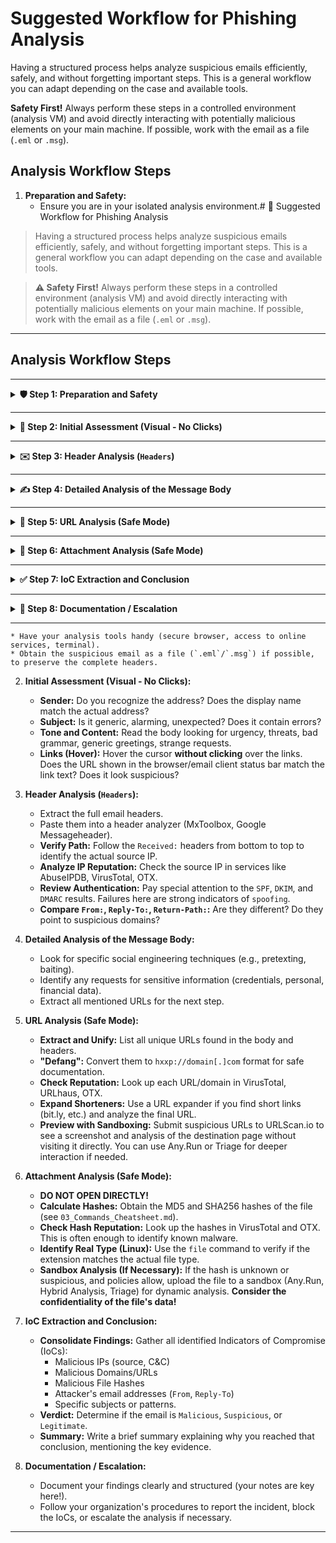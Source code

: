 # Suggested Workflow for Phishing Analysis

Having a structured process helps analyze suspicious emails efficiently, safely, and without forgetting important steps. This is a general workflow you can adapt depending on the case and available tools.

**Safety First!** Always perform these steps in a controlled environment (analysis VM) and avoid directly interacting with potentially malicious elements on your main machine. If possible, work with the email as a file (`.eml` or `.msg`).

## Analysis Workflow Steps

1.  **Preparation and Safety:**
    * Ensure you are in your isolated analysis environment.# 🎣 Suggested Workflow for Phishing Analysis

> Having a structured process helps analyze suspicious emails efficiently, safely, and without forgetting important steps. This is a general workflow you can adapt depending on the case and available tools.

> **⚠️ Safety First!** Always perform these steps in a controlled environment (analysis VM) and avoid directly interacting with potentially malicious elements on your main machine. If possible, work with the email as a file (`.eml` or `.msg`).

---
## Analysis Workflow Steps
---

<details>
<summary><strong>🛡️ Step 1: Preparation and Safety</strong></summary>
<br>
    <ul>
        <li>Ensure you are in your <strong>isolated analysis environment</strong>.</li>
        <li>Have your analysis tools handy (secure browser, access to online services, terminal).</li>
        <li>Obtain the suspicious email as a file (<code>.eml</code>/<code>.msg</code>) if possible, to preserve the complete headers.</li>
    </ul>
</details>

---

<details>
<summary><strong>👀 Step 2: Initial Assessment (Visual - No Clicks)</strong></summary>
<br>
    <ul>
        <li><strong>Sender:</strong> Do you recognize the address? Does the display name match the actual address?</li>
        <li><strong>Subject:</strong> Is it generic, alarming, unexpected? Does it contain errors?</li>
        <li><strong>Tone and Content:</strong> Read the body looking for urgency, threats, bad grammar, generic greetings, strange requests.</li>
        <li><strong>Links (Hover):</strong> Hover the cursor <strong>without clicking</strong> over the links. Does the URL shown in the browser/email client status bar match the link text? Does it look suspicious?</li>
    </ul>
</details>

---

<details>
<summary><strong>✉️ Step 3: Header Analysis (<code>Headers</code>)</strong></summary>
<br>
    <ul>
        <li>Extract the full email headers.</li>
        <li>Paste them into a header analyzer (MxToolbox, Google Messageheader).</li>
        <li><strong>Verify Path:</strong> Follow the <code>Received:</code> headers from bottom to top to identify the actual source IP.</li>
        <li><strong>Analyze IP Reputation:</strong> Check the source IP in services like AbuseIPDB, VirusTotal, OTX.</li>
        <li><strong>Review Authentication:</strong> Pay special attention to the <code>SPF</code>, <code>DKIM</code>, and <code>DMARC</code> results. Failures here are strong indicators of <code>spoofing</code>.</li>
        <li><strong>Compare <code>From:</code>, <code>Reply-To:</code>, <code>Return-Path:</code>:</strong> Are they different? Do they point to suspicious domains?</li>
    </ul>
</details>

---

<details>
<summary><strong>✍️ Step 4: Detailed Analysis of the Message Body</strong></summary>
<br>
    <ul>
        <li>Look for specific social engineering techniques (e.g., pretexting, baiting).</li>
        <li>Identify any requests for sensitive information (credentials, personal, financial data).</li>
        <li>Extract all mentioned URLs for the next step.</li>
    </ul>
</details>

---

<details>
<summary><strong>🔗 Step 5: URL Analysis (Safe Mode)</strong></summary>
<br>
    <ul>
        <li><strong>Extract and Unify:</strong> List all unique URLs found in the body and headers.</li>
        <li><strong>"Defang":</strong> Convert them to <code>hxxp://domain[.]com</code> format for safe documentation.</li>
        <li><strong>Check Reputation:</strong> Look up each URL/domain in VirusTotal, URLhaus, OTX.</li>
        <li><strong>Expand Shorteners:</strong> Use a URL expander if you find short links (<code>bit.ly</code>, etc.) and analyze the final URL.</li>
        <li><strong>Preview with Sandboxing:</strong> Submit suspicious URLs to URLScan.io to see a screenshot and analysis of the destination page without visiting it directly. You can use Any.Run or Triage for deeper interaction if needed.</li>
    </ul>
</details>

---

<details>
<summary><strong>📎 Step 6: Attachment Analysis (Safe Mode)</strong></summary>
<br>
    <blockquote><strong>🚨 DO NOT OPEN DIRECTLY! 🚨</strong></blockquote>
    <ul>
        <li><strong>Calculate Hashes:</strong> Obtain the MD5 and SHA256 hashes of the file (see <code>03_Commands_Cheatsheet.md</code>).</li>
        <li><strong>Check Hash Reputation:</strong> Look up the hashes in VirusTotal and OTX. This is often enough to identify known malware.</li>
        <li><strong>Identify Real Type (Linux):</strong> Use the <code>file</code> command to verify if the extension matches the actual file type.</li>
        <li><strong>Sandbox Analysis (If Necessary):</strong> If the hash is unknown or suspicious, and policies allow, upload the file to a sandbox (Any.Run, Hybrid Analysis, Triage) for dynamic analysis. <strong>Consider the confidentiality of the file's data!</strong></li>
    </ul>
</details>

---

<details>
<summary><strong>✅ Step 7: IoC Extraction and Conclusion</strong></summary>
<br>
    <ul>
        <li><strong>Consolidate Findings:</strong> Gather all identified Indicators of Compromise (<code>IoCs</code>):
            <ul>
                <li>Malicious IPs (source, C&C)</li>
                <li>Malicious Domains/URLs</li>
                <li>Malicious File Hashes</li>
                <li>Attacker's email addresses (<code>From</code>, <code>Reply-To</code>)</li>
                <li>Specific subjects or patterns.</li>
            </ul>
        </li>
        <li><strong>Verdict:</strong> Determine if the email is <code>Malicious</code>, <code>Suspicious</code>, or <code>Legitimate</code>.</li>
        <li><strong>Summary:</strong> Write a brief summary explaining why you reached that conclusion, mentioning the key evidence.</li>
    </ul>
</details>

---

<details>
<summary><strong>📝 Step 8: Documentation / Escalation</strong></summary>
<br>
    <ul>
        <li>Document your findings clearly and structured (your notes are key here!).</li>
        <li>Follow your organization's procedures to report the incident, block the <code>IoCs</code>, or escalate the analysis if necessary.</li>
    </ul>
</details>

---
    * Have your analysis tools handy (secure browser, access to online services, terminal).
    * Obtain the suspicious email as a file (`.eml`/`.msg`) if possible, to preserve the complete headers.

2.  **Initial Assessment (Visual - No Clicks):**
    * **Sender:** Do you recognize the address? Does the display name match the actual address?
    * **Subject:** Is it generic, alarming, unexpected? Does it contain errors?
    * **Tone and Content:** Read the body looking for urgency, threats, bad grammar, generic greetings, strange requests.
    * **Links (Hover):** Hover the cursor **without clicking** over the links. Does the URL shown in the browser/email client status bar match the link text? Does it look suspicious?

3.  **Header Analysis (`Headers`):**
    * Extract the full email headers.
    * Paste them into a header analyzer (MxToolbox, Google Messageheader).
    * **Verify Path:** Follow the `Received:` headers from bottom to top to identify the actual source IP.
    * **Analyze IP Reputation:** Check the source IP in services like AbuseIPDB, VirusTotal, OTX.
    * **Review Authentication:** Pay special attention to the `SPF`, `DKIM`, and `DMARC` results. Failures here are strong indicators of `spoofing`.
    * **Compare `From:`, `Reply-To:`, `Return-Path:`:** Are they different? Do they point to suspicious domains?

4.  **Detailed Analysis of the Message Body:**
    * Look for specific social engineering techniques (e.g., pretexting, baiting).
    * Identify any requests for sensitive information (credentials, personal, financial data).
    * Extract all mentioned URLs for the next step.

5.  **URL Analysis (Safe Mode):**
    * **Extract and Unify:** List all unique URLs found in the body and headers.
    * **"Defang":** Convert them to `hxxp://domain[.]com` format for safe documentation.
    * **Check Reputation:** Look up each URL/domain in VirusTotal, URLhaus, OTX.
    * **Expand Shorteners:** Use a URL expander if you find short links (bit.ly, etc.) and analyze the final URL.
    * **Preview with Sandboxing:** Submit suspicious URLs to URLScan.io to see a screenshot and analysis of the destination page without visiting it directly. You can use Any.Run or Triage for deeper interaction if needed.

6.  **Attachment Analysis (Safe Mode):**
    * **DO NOT OPEN DIRECTLY!**
    * **Calculate Hashes:** Obtain the MD5 and SHA256 hashes of the file (see `03_Commands_Cheatsheet.md`).
    * **Check Hash Reputation:** Look up the hashes in VirusTotal and OTX. This is often enough to identify known malware.
    * **Identify Real Type (Linux):** Use the `file` command to verify if the extension matches the actual file type.
    * **Sandbox Analysis (If Necessary):** If the hash is unknown or suspicious, and policies allow, upload the file to a sandbox (Any.Run, Hybrid Analysis, Triage) for dynamic analysis. **Consider the confidentiality of the file's data!**

7.  **IoC Extraction and Conclusion:**
    * **Consolidate Findings:** Gather all identified Indicators of Compromise (IoCs):
        * Malicious IPs (source, C&C)
        * Malicious Domains/URLs
        * Malicious File Hashes
        * Attacker's email addresses (`From`, `Reply-To`)
        * Specific subjects or patterns.
    * **Verdict:** Determine if the email is `Malicious`, `Suspicious`, or `Legitimate`.
    * **Summary:** Write a brief summary explaining why you reached that conclusion, mentioning the key evidence.

8.  **Documentation / Escalation:**
    * Document your findings clearly and structured (your notes are key here!).
    * Follow your organization's procedures to report the incident, block the IoCs, or escalate the analysis if necessary.

---
